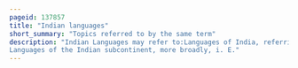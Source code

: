 ```yaml
---
pageid: 137857
title: "Indian languages"
short_summary: "Topics referred to by the same term"
description: "Indian Languages may refer to:Languages of India, referring to the many languages spoken in India
Languages of the Indian subcontinent, more broadly, i. E."
---
```

